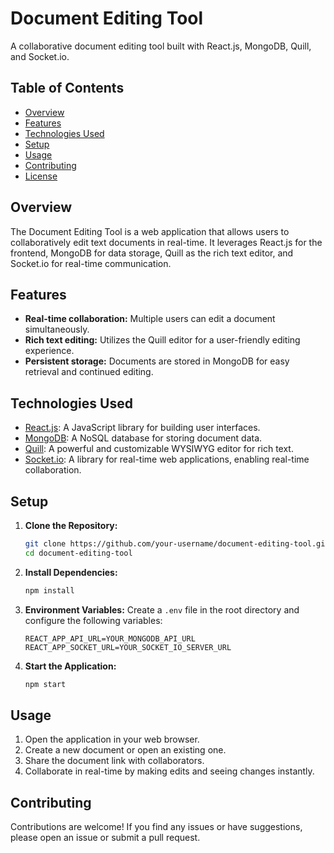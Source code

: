 # Document Editing Tool

A collaborative document editing tool built with React.js, MongoDB, Quill, and Socket.io.

## Table of Contents

- [Overview](#overview)
- [Features](#features)
- [Technologies Used](#technologies-used)
- [Setup](#setup)
- [Usage](#usage)
- [Contributing](#contributing)
- [License](#license) 

## Overview

The Document Editing Tool is a web application that allows users to collaboratively edit text documents in real-time. It leverages React.js for the frontend, MongoDB for data storage, Quill as the rich text editor, and Socket.io for real-time communication.

## Features

- **Real-time collaboration:** Multiple users can edit a document simultaneously.
- **Rich text editing:** Utilizes the Quill editor for a user-friendly editing experience.
- **Persistent storage:** Documents are stored in MongoDB for easy retrieval and continued editing.

## Technologies Used

- [React.js](https://reactjs.org/): A JavaScript library for building user interfaces.
- [MongoDB](https://www.mongodb.com/): A NoSQL database for storing document data.
- [Quill](https://quilljs.com/): A powerful and customizable WYSIWYG editor for rich text.
- [Socket.io](https://socket.io/): A library for real-time web applications, enabling real-time collaboration.

## Setup

1. **Clone the Repository:**
   ```bash
   git clone https://github.com/your-username/document-editing-tool.git
   cd document-editing-tool
   ```

2. **Install Dependencies:**
   ```bash
   npm install
   ```

3. **Environment Variables:**
   Create a `.env` file in the root directory and configure the following variables:
   ```
   REACT_APP_API_URL=YOUR_MONGODB_API_URL
   REACT_APP_SOCKET_URL=YOUR_SOCKET_IO_SERVER_URL
   ```

4. **Start the Application:**
   ```bash
   npm start
   ```

## Usage

1. Open the application in your web browser.
2. Create a new document or open an existing one.
3. Share the document link with collaborators.
4. Collaborate in real-time by making edits and seeing changes instantly.

## Contributing

Contributions are welcome! If you find any issues or have suggestions, please open an issue or submit a pull request.

